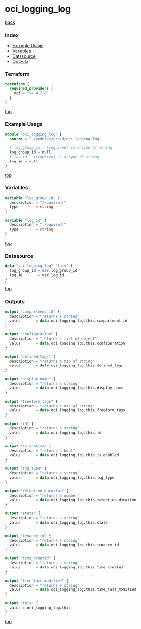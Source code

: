 # oci_logging_log

[back](../oci.md)

### Index

- [Example Usage](#example-usage)
- [Variables](#variables)
- [Datasource](#datasource)
- [Outputs](#outputs)

### Terraform

```terraform
terraform {
  required_providers {
    oci = ">= 4.7.0"
  }
}
```

[top](#index)

### Example Usage

```terraform
module "oci_logging_log" {
  source = "./modules/oci/d/oci_logging_log"

  # log_group_id - (required) is a type of string
  log_group_id = null
  # log_id - (required) is a type of string
  log_id = null
}
```

[top](#index)

### Variables

```terraform
variable "log_group_id" {
  description = "(required)"
  type        = string
}

variable "log_id" {
  description = "(required)"
  type        = string
}
```

[top](#index)

### Datasource

```terraform
data "oci_logging_log" "this" {
  log_group_id = var.log_group_id
  log_id       = var.log_id
}
```

[top](#index)

### Outputs

```terraform
output "compartment_id" {
  description = "returns a string"
  value       = data.oci_logging_log.this.compartment_id
}

output "configuration" {
  description = "returns a list of object"
  value       = data.oci_logging_log.this.configuration
}

output "defined_tags" {
  description = "returns a map of string"
  value       = data.oci_logging_log.this.defined_tags
}

output "display_name" {
  description = "returns a string"
  value       = data.oci_logging_log.this.display_name
}

output "freeform_tags" {
  description = "returns a map of string"
  value       = data.oci_logging_log.this.freeform_tags
}

output "id" {
  description = "returns a string"
  value       = data.oci_logging_log.this.id
}

output "is_enabled" {
  description = "returns a bool"
  value       = data.oci_logging_log.this.is_enabled
}

output "log_type" {
  description = "returns a string"
  value       = data.oci_logging_log.this.log_type
}

output "retention_duration" {
  description = "returns a number"
  value       = data.oci_logging_log.this.retention_duration
}

output "state" {
  description = "returns a string"
  value       = data.oci_logging_log.this.state
}

output "tenancy_id" {
  description = "returns a string"
  value       = data.oci_logging_log.this.tenancy_id
}

output "time_created" {
  description = "returns a string"
  value       = data.oci_logging_log.this.time_created
}

output "time_last_modified" {
  description = "returns a string"
  value       = data.oci_logging_log.this.time_last_modified
}

output "this" {
  value = oci_logging_log.this
}
```

[top](#index)